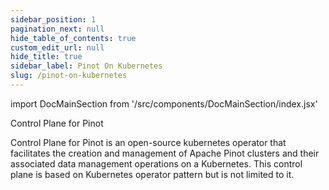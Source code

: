 ```yaml
---
sidebar_position: 1
pagination_next: null
hide_table_of_contents: true
custom_edit_url: null
hide_title: true
sidebar_label: Pinot On Kubernetes
slug: /pinot-on-kubernetes
---
```


import DocMainSection from '/src/components/DocMainSection/index.jsx'

<DocMainSection>

Control Plane for <Purple>Pinot</Purple>

Control Plane for Pinot is an open-source kubernetes operator that facilitates the creation and management of Apache Pinot clusters and their associated data management operations on a Kubernetes. This control plane is based on Kubernetes operator pattern but is not limited to it.

</DocMainSection>
